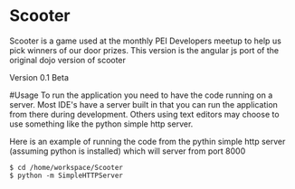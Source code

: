 # Scooter
Scooter is a game used at the monthly PEI Developers meetup to help us pick winners of our door prizes. This version is the angular js port of the original dojo version of scooter

Version 0.1 Beta

#Usage
To run the application you need to have the code running on a server. Most IDE's have a server built in that you can run the application from there during development. Others using text editors may choose to use something like the python simple http server.

Here is an example of running the code from the pythin simple http server (assuming python is installed) which will server from port 8000
```
$ cd /home/workspace/Scooter
$ python -m SimpleHTTPServer
```
